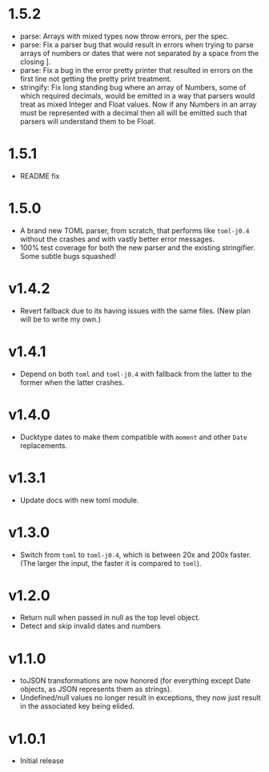 # 1.5.2

* parse: Arrays with mixed types now throw errors, per the spec.
* parse: Fix a parser bug that would result in errors when trying to parse arrays of numbers or dates
  that were not separated by a space from the closing ].
* parse: Fix a bug in the error pretty printer that resulted in errors on
  the first line not getting the pretty print treatment.
* stringify: Fix long standing bug where an array of Numbers, some of which required
  decimals, would be emitted in a way that parsers would treat as mixed
  Integer and Float values.  Now if any Numbers in an array must be
  represented with a decimal then all will be emitted such that parsers will
  understand them to be Float.

# 1.5.1

* README fix

# 1.5.0

* A brand new TOML parser, from scratch, that performs like `toml-j0.4`
  without the crashes and with vastly better error messages.
* 100% test coverage for both the new parser and the existing stringifier. Some subtle bugs squashed!

# v1.4.2

* Revert fallback due to its having issues with the same files.  (New plan
  will be to write my own.)

# v1.4.1

* Depend on both `toml` and `toml-j0.4` with fallback from the latter to the
  former when the latter crashes.

# v1.4.0

* Ducktype dates to make them compatible with `moment` and other `Date` replacements.

# v1.3.1

* Update docs with new toml module.

# v1.3.0

* Switch from `toml` to `toml-j0.4`, which is between 20x and 200x faster.
  (The larger the input, the faster it is compared to `toml`).

# v1.2.0

* Return null when passed in null as the top level object.
* Detect and skip invalid dates and numbers

# v1.1.0

* toJSON transformations are now honored (for everything except Date objects, as JSON represents them as strings).
* Undefined/null values no longer result in exceptions, they now just result in the associated key being elided.

# v1.0.1

* Initial release
